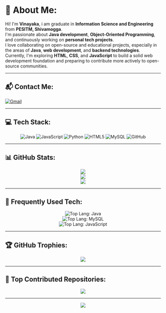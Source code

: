 # 💫 About Me:
Hi! I'm **Vinayaka**, i am graduate in **Information Science and Engineering** from **PESITM, Shivamogga**.  
I'm passionate about **Java development**, **Object-Oriented Programming**, and continuously working on **personal tech projects**.  
I love collaborating on open-source and educational projects, especially in the areas of **Java**, **web development**, and **backend technologies**.  
Currently, I'm exploring **HTML**, **CSS**, and **JavaScript** to build a solid web development foundation and preparing to contribute more actively to open-source communities.

---

## 📬 Contact Me:
[![Gmail](https://img.shields.io/badge/Gmail-D14836?style=for-the-badge&logo=gmail&logoColor=white)](mailto:vinayakah47@gmail.com)

---

## 💻 Tech Stack:
<div align="center">
  
![Java](https://img.shields.io/badge/Java-%23ED8B00.svg?style=for-the-badge&logo=openjdk&logoColor=white)
![JavaScript](https://img.shields.io/badge/JavaScript-%23323330.svg?style=for-the-badge&logo=javascript&logoColor=%23F7DF1E)
![Python](https://img.shields.io/badge/Python-3670A0?style=for-the-badge&logo=python&logoColor=ffdd54)
![HTML5](https://img.shields.io/badge/HTML5-%23E34F26.svg?style=for-the-badge&logo=html5&logoColor=white)
![MySQL](https://img.shields.io/badge/MySQL-%2300f.svg?style=for-the-badge&logo=mysql&logoColor=white)
![GitHub](https://img.shields.io/badge/GitHub-%23121011.svg?style=for-the-badge&logo=github&logoColor=white)

</div>

---

## 📊 GitHub Stats:
<div align="center">

![](https://github-readme-stats.vercel.app/api?username=Vinayaka471&theme=radical&hide_border=true&show_icons=true)  
![](https://nirzak-streak-stats.vercel.app/?user=Vinayaka471&theme=radical&hide_border=true)  
![](https://github-readme-stats.vercel.app/api/top-langs/?username=Vinayaka471&theme=radical&hide_border=true&layout=compact)

</div>

---

## 🧠 Frequently Used Tech:
<div align="center">

![Top Lang: Java](https://img.shields.io/badge/Mostly_Used-Java-blue?style=for-the-badge&logo=java)  
![Top Lang: MySQL](https://img.shields.io/badge/MySQL-Frequently_Used-005f86?style=for-the-badge&logo=mysql&logoColor=white)  
![Top Lang: JavaScript](https://img.shields.io/badge/JavaScript-Learning-yellow?style=for-the-badge&logo=javascript)

</div>

---

## 🏆 GitHub Trophies:
<div align="center">

![](https://github-profile-trophy.vercel.app/?username=Vinayaka471&theme=radical&no-frame=true&no-bg=true&margin-w=6)

</div>

---

## 🚀 Top Contributed Repositories:
<div align="center">

![](https://github-contributor-stats.vercel.app/api?username=Vinayaka471&limit=5&theme=dark&combine_all_yearly_contributions=true)

</div>

---

<div align="center">

[![](https://visitcount.itsvg.in/api?id=Vinayaka471&icon=0&color=5)](https://visitcount.itsvg.in)

</div>
